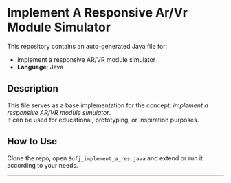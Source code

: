 # Implement A Responsive Ar/Vr Module Simulator

This repository contains an auto-generated Java file for:

- implement a responsive AR/VR module simulator
- **Language**: Java

## Description

This file serves as a base implementation for the concept: *implement a responsive AR/VR module simulator*.  
It can be used for educational, prototyping, or inspiration purposes.

## How to Use

Clone the repo, open `8ofj_implement_a_res.java` and extend or run it according to your needs.

---


